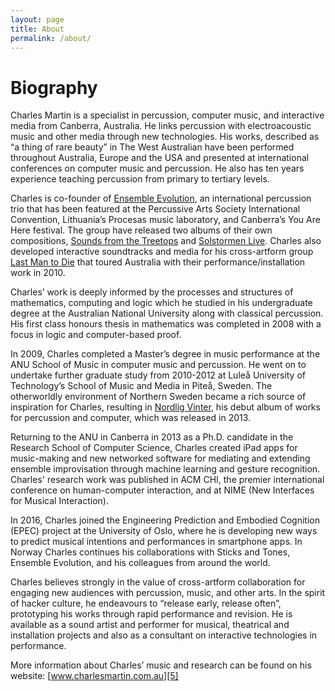 ```yaml
---
layout: page
title: About
permalink: /about/
---
```


# Biography

Charles Martin is a specialist in percussion, computer music, and interactive media from Canberra, Australia. He links percussion with electroacoustic music and other media through new technologies. His works, described as “a thing of rare beauty” in The West Australian have been performed throughout Australia, Europe and the USA and presented at international conferences on computer music and percussion. He also has ten years experience teaching percussion from primary to tertiary levels.

Charles is co-founder of [Ensemble Evolution][0], an international percussion trio that has been featured at the Percussive Arts Society International Convention, Lithuania’s Procesas music laboratory, and Canberra’s You Are Here festival. The group have released two albums of their own compositions, [Sounds from the Treetops][1] and [Solstormen Live][2]. Charles also developed interactive soundtracks and media for his cross-artform group [Last Man to Die][3] that toured Australia with their performance/installation work in 2010.

Charles’ work is deeply informed by the processes and structures of mathematics, computing and logic which he studied in his undergraduate degree at the Australian National University along with classical percussion. His first class honours thesis in mathematics was completed in 2008 with a focus in logic and computer-based proof.

In 2009, Charles completed a Master’s degree in music performance at the ANU School of Music in computer music and percussion. He went on to undertake further graduate study from 2010-2012 at Luleå University of Technology’s School of Music and Media in Piteå, Sweden. The otherworldly environment of Northern Sweden became a rich source of inspiration for Charles, resulting in [Nordlig Vinter][4], his debut album of works for percussion and computer, which was released in 2013.

Returning to the ANU in Canberra in 2013 as a Ph.D. candidate in the Research School of Computer Science, Charles created iPad apps for music-making and new networked software for mediating and extending ensemble improvisation through machine learning and gesture recognition. Charles' research work was published in ACM CHI, the premier international conference on human-computer interaction, and at NIME (New Interfaces for Musical Interaction).

In 2016, Charles joined the Engineering Prediction and Embodied Cognition (EPEC) project at the University of Oslo, where he is developing new ways to predict musical intentions and performances in smartphone apps. In Norway Charles continues his collaborations with Sticks and Tones, Ensemble Evolution, and his colleagues from around the world.

Charles believes strongly in the value of cross-artform collaboration for engaging new audiences with percussion, music, and other arts. In the spirit of hacker culture, he endeavours to “release early, release often”, prototyping his works through rapid performance and revision. He is available as a sound artist and performer for musical, theatrical and installation projects and also as a consultant on interactive technologies in performance.

More information about Charles’ music and research can be found on his website: [www.charlesmartin.com.au][5]

[0]: http://ensemble-evolution.com
[1]: http://ensembleevolution.bandcamp.com/album/sounds-from-the-treetops
[2]: http://ensembleevolution.bandcamp.com/album/solstormen-live
[3]: http://www.lastmantodie.net
[4]: http://charlesmartin.bandcamp.com/album/nordlig-vinter
[5]: http://www.charlesmartin.com.au

<!-- code notes -->

<!-- validate: bundle exec htmlproofer ./_site/ --only-4xx -->

<!-- rename "s/\+/-/g" * -->